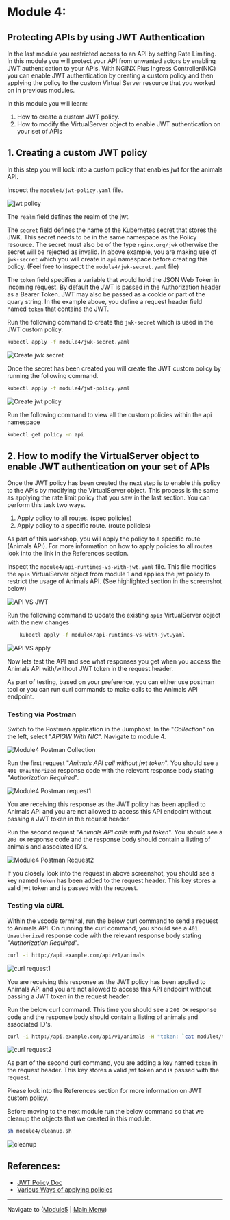 # Module 4: 

## Protecting APIs by using JWT Authentication

In the last module you restricted access to an API by setting Rate Limiting. In this module you will protect your API from unwanted actors by enabling JWT authentication to your APIs. With NGINX Plus Ingress Controller(NIC) you can enable JWT authentication by creating a custom policy and then applying the policy to the custom Virtual Server resource that you worked on in previous modules.  

In this module you will learn:

1. How to create a custom JWT policy. 
2. How to modify the VirtualServer object to enable JWT authentication on your set of APIs

## 1. Creating a custom JWT policy

In this step you will look into a custom policy that enables jwt for the animals API.

Inspect the `module4/jwt-policy.yaml` file. 

![jwt policy](media/module4_jwt-policy.png)

The `realm` field defines the realm of the jwt.

The `secret` field defines the name of the Kubernetes secret that stores the JWK. This secret needs to be in the same namespace as the Policy resource. The secret must also be of the type `nginx.org/jwk` otherwise the secret will be rejected as invalid. In above example, you are making use of `jwk-secret` which you will create in `api` namespace before creating this policy. (Feel free to inspect the `module4/jwk-secret.yaml` file)

The `token` field specifies a variable that would hold the JSON Web Token in incoming request. By default the JWT is passed in the Authorization header as a Bearer Token. JWT may also be passed as a cookie or part of the quary string. In the example above, you define a request header field named `token` that contains the JWT.

Run the following command to create the `jwk-secret` which is used in the JWT custom policy.

```bash
kubectl apply -f module4/jwk-secret.yaml
```

![Create jwk secret](media/module4_create-secret.png)

Once the secret has been created you will create the JWT custom policy by running the following command. 

```bash
kubectl apply -f module4/jwt-policy.yaml
```

![Create jwt policy](media/module4_create-jwt-policy.png)

Run the following command to view all the custom policies within the api namespace

```bash
kubectl get policy -n api
```

## 2. How to modify the VirtualServer object to enable JWT authentication on your set of APIs

Once the JWT policy has been created the next step is to enable this policy to the APIs by modifying the VirtualServer object. This process is the same as applying the rate limit policy that you saw in the last section. You can perform this task two ways.

1. Apply policy to all routes. (spec policies)
2. Apply policy to a specific route. (route policies)

As part of this workshop, you will apply the policy to a specific route (Animals API). For more information on how to apply policies to all routes look into the link in the References section.

Inspect the `module4/api-runtimes-vs-with-jwt.yaml` file. This file modifies the `apis` VirtualServer object from module 1 and applies the jwt policy to restrict the usage of Animals API. (See highlighted section in the screenshot below)

![API VS JWT](media/module4_api-vs-jwt.png)

Run the following command to update the existing `apis` VirtualServer object with the new changes

```bash
    kubectl apply -f module4/api-runtimes-vs-with-jwt.yaml
```

![API VS apply](media/module4_api_vs_apply.png)

Now lets test the API and see what responses you get when you access the Animals API with/without JWT token in the request header.

As part of testing, based on your preference, you can either use postman tool or you can run curl commands to make calls to the Animals API endpoint.

### Testing via Postman

Switch to the Postman application in the Jumphost. In the "*Collection*" on the left, select "*APIGW With NIC*". Navigate to module 4.

![Module4 Postman Collection](media/module4_postman_collection.png)

Run the first request "*Animals API call without jwt token*".  You should see a `401 Unauthorized` response code with the relevant response body stating "*Authorization Required*".

![Module4 Postman request1](media/module4_postman_request1.png)

You are receiving this response as the JWT policy has been applied to Animals API and you are not allowed to access this API endpoint without passing a JWT token in the request header.

Run the second request "*Animals API calls with jwt token*". You should see a `200 OK` response code and the response body should contain a listing of animals and associated ID's. 

![Module4 Postman Request2](media/module4_postman_request2.png)

If you closely look into the request in above screenshot, you should see a key named `token` has been added to the request header. This key stores a valid jwt token and is passed with the request.

### Testing via cURL

Within the vscode terminal, run the below curl command to send a request to Animals API. On running the curl command, you should see a `401 Unauthorized` response code with the relevant response body stating "*Authorization Required*".

```bash
curl -i http://api.example.com/api/v1/animals
```

![curl request1](media/module4_curl_request1.png)

You are receiving this response as the JWT policy has been applied to Animals API and you are not allowed to access this API endpoint without passing a JWT token in the request header.

Run the below curl command. This time you should see a `200 OK` response code and the response body should contain a listing of animals and associated ID's.

```bash
curl -i http://api.example.com/api/v1/animals -H "token: `cat module4/token.jwt`" 
```

![curl request2](media/module4_curl_request2.png)

As part of the second curl command, you are adding a key named `token` in the request header. This key stores a valid jwt token and is passed with the request.

Please look into the References section for more information on JWT custom policy. 

Before moving to the next module run the below command so that we cleanup the objects that we created in this module.

```bash
sh module4/cleanup.sh
```

![cleanup](media/module4_cleanup.png)

## References:

- [JWT Policy Doc](https://docs.nginx.com/nginx-ingress-controller/configuration/policy-resource/#jwt)
- [Various Ways of applying policies](https://docs.nginx.com/nginx-ingress-controller/configuration/policy-resource/#applying-policies)

-------------

Navigate to ([Module5](../module5/readme.md) | [Main Menu](../README.md))
